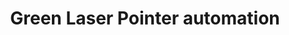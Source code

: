 ---
title: 'Green Laser Pointer automation'
description: 'GLPs are useful on public astronomy nights. The narrow beam from laser pointer can be used to unambiguously point to celsetial objects. The project involves the total automation of the GLPs.'
group: 'Physics and Astronomy Club'

---